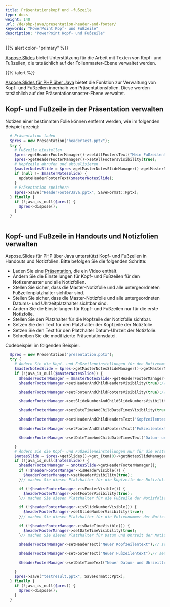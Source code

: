 ```yaml
---
title: Präsentationskopf und -fußzeile
type: docs
weight: 140
url: /de/php-java/presentation-header-and-footer/
keywords: "PowerPoint Kopf- und Fußzeile"
description: "PowerPoint Kopf- und Fußzeile"
---
```


{{% alert color="primary" %}} 

[Aspose.Slides](/slides/de/php-java/) bietet Unterstützung für die Arbeit mit Texten von Kopf- und Fußzeilen, die tatsächlich auf der Folienmaster-Ebene verwaltet werden.

{{% /alert %}} 

[Aspose.Slides für PHP über Java](/slides/de/php-java/) bietet die Funktion zur Verwaltung von Kopf- und Fußzeilen innerhalb von Präsentationsfolien. Diese werden tatsächlich auf der Präsentationsmaster-Ebene verwaltet.

## **Kopf- und Fußzeile in der Präsentation verwalten**
Notizen einer bestimmten Folie können entfernt werden, wie im folgenden Beispiel gezeigt:

```php
  # Präsentation laden
  $pres = new Presentation("headerTest.pptx");
  try {
    # Fußzeile einstellen
    $pres->getHeaderFooterManager()->setAllFootersText("Mein Fußzeilentext");
    $pres->getHeaderFooterManager()->setAllFootersVisibility(true);
    # Kopfzeile abrufen und aktualisieren
    $masterNotesSlide = $pres->getMasterNotesSlideManager()->getMasterNotesSlide();
    if (null != $masterNotesSlide) {
      updateHeaderFooterText($masterNotesSlide);
    }
    # Präsentation speichern
    $pres->save("HeaderFooterJava.pptx", SaveFormat::Pptx);
  } finally {
    if (!java_is_null($pres)) {
      $pres->dispose();
    }
  }
```
```php

```

## **Kopf- und Fußzeile in Handouts und Notizfolien verwalten**
Aspose.Slides für PHP über Java unterstützt Kopf- und Fußzeilen in Handouts und Notizfolien. Bitte befolgen Sie die folgenden Schritte:

- Laden Sie eine [Präsentation](https://reference.aspose.com/slides/php-java/aspose.slides/Presentation), die ein Video enthält.
- Ändern Sie die Einstellungen für Kopf- und Fußzeilen für den Notizenmaster und alle Notizfolien.
- Stellen Sie sicher, dass die Master-Notizfolie und alle untergeordneten Fußzeilenplatzhalter sichtbar sind.
- Stellen Sie sicher, dass die Master-Notizfolie und alle untergeordneten Datums- und Uhrzeitplatzhalter sichtbar sind.
- Ändern Sie die Einstellungen für Kopf- und Fußzeilen nur für die erste Notizfolie.
- Stellen Sie den Platzhalter für die Kopfzeile der Notizfolie sichtbar.
- Setzen Sie den Text für den Platzhalter der Kopfzeile der Notizfolie.
- Setzen Sie den Text für den Platzhalter Datum-Uhrzeit der Notizfolie.
- Schreiben Sie die modifizierte Präsentationsdatei.

Codebeispiel im folgenden Beispiel.

```php
  $pres = new Presentation("presentation.pptx");
  try {
    # Ändern Sie die Kopf- und Fußzeileneinstellungen für den Notizenmaster und alle Notizfolien
    $masterNotesSlide = $pres->getMasterNotesSlideManager()->getMasterNotesSlide();
    if (!java_is_null($masterNotesSlide)) {
      $headerFooterManager = $masterNotesSlide->getHeaderFooterManager();
      $headerFooterManager->setHeaderAndChildHeadersVisibility(true);// machen Sie die Master-Notizfolie und alle untergeordneten Fußzeilenplatzhalter sichtbar

      $headerFooterManager->setFooterAndChildFootersVisibility(true);// machen Sie die Master-Notizfolie und alle untergeordneten Kopfzeilenplatzhalter sichtbar

      $headerFooterManager->setSlideNumberAndChildSlideNumbersVisibility(true);// machen Sie die Master-Notizfolie und alle untergeordneten Foliennummernplatzhalter sichtbar

      $headerFooterManager->setDateTimeAndChildDateTimesVisibility(true);// machen Sie die Master-Notizfolie und alle untergeordneten Datums- und Uhrzeitplatzhalter sichtbar

      $headerFooterManager->setHeaderAndChildHeadersText("Kopfzeilentext");// setzen Sie den Text für die Master-Notizfolie und alle untergeordneten Kopfzeilenplatzhalter

      $headerFooterManager->setFooterAndChildFootersText("Fußzeilentext");// setzen Sie den Text für die Master-Notizfolie und alle untergeordneten Fußzeilenplatzhalter

      $headerFooterManager->setDateTimeAndChildDateTimesText("Datum- und Uhrzeittext");// setzen Sie den Text für die Master-Notizfolie und alle untergeordneten Datums- und Uhrzeitplatzhalter

    }
    # Ändern Sie die Kopf- und Fußzeileneinstellungen nur für die erste Notizfolie
    $notesSlide = $pres->getSlides()->get_Item(0)->getNotesSlideManager()->getNotesSlide();
    if (!java_is_null($notesSlide)) {
      $headerFooterManager = $notesSlide->getHeaderFooterManager();
      if (!$headerFooterManager->isHeaderVisible()) {
        $headerFooterManager->setHeaderVisibility(true);
      }// machen Sie diesen Platzhalter für die Kopfzeile der Notizfolie sichtbar

      if (!$headerFooterManager->isFooterVisible()) {
        $headerFooterManager->setFooterVisibility(true);
      }// machen Sie diesen Platzhalter für die Fußzeile der Notizfolie sichtbar

      if (!$headerFooterManager->isSlideNumberVisible()) {
        $headerFooterManager->setSlideNumberVisibility(true);
      }// machen Sie diesen Platzhalter für die Foliennummer der Notizfolie sichtbar

      if (!$headerFooterManager->isDateTimeVisible()) {
        $headerFooterManager->setDateTimeVisibility(true);
      }// machen Sie diesen Platzhalter für Datum und Uhrzeit der Notizfolie sichtbar

      $headerFooterManager->setHeaderText("Neuer Kopfzeilentext");// setzen Sie den Text für den Platzhalter Kopfzeile der Notizfolie

      $headerFooterManager->setFooterText("Neuer Fußzeilentext");// setzen Sie den Text für den Platzhalter Fußzeile der Notizfolie

      $headerFooterManager->setDateTimeText("Neuer Datum- und Uhrzeittext");// setzen Sie den Text für den Platzhalter Datum-Uhrzeit der Notizfolie

    }
    $pres->save("testresult.pptx", SaveFormat::Pptx);
  } finally {
    if (!java_is_null($pres)) {
      $pres->dispose();
    }
  }
```
